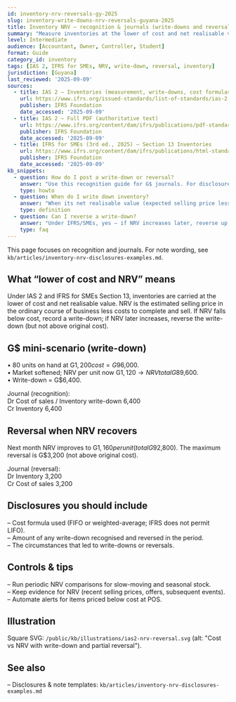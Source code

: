```yaml
---
id: inventory-nrv-reversals-gy-2025
slug: inventory-write-downs-nrv-reversals-guyana-2025
title: Inventory NRV — recognition & journals (write-downs and reversals)
summary: "Measure inventories at the lower of cost and net realisable value (NRV), record write-downs when NRV falls, and reverse them when NRV recovers — with clear G$ journals and disclosures."
level: Intermediate
audience: [Accountant, Owner, Controller, Student]
format: Guide
category_id: inventory
tags: [IAS 2, IFRS for SMEs, NRV, write-down, reversal, inventory]
jurisdiction: [Guyana]
last_reviewed: '2025-09-09'
sources:
  - title: IAS 2 — Inventories (measurement, write-downs, cost formulas)
    url: https://www.ifrs.org/issued-standards/list-of-standards/ias-2-inventories/
    publisher: IFRS Foundation
    date_accessed: '2025-09-09'
  - title: IAS 2 — Full PDF (authoritative text)
    url: https://www.ifrs.org/content/dam/ifrs/publications/pdf-standards/english/2024/issued/part-a/ias-2-inventories.pdf?bypass=on
    publisher: IFRS Foundation
    date_accessed: '2025-09-09'
  - title: IFRS for SMEs (3rd ed., 2025) — Section 13 Inventories
    url: https://www.ifrs.org/content/dam/ifrs/publications/html-standards/english/2025/issued/html-ifrs-for-smes.html
    publisher: IFRS Foundation
    date_accessed: '2025-09-09'
kb_snippets:
  - question: How do I post a write-down or reversal?
    answer: "Use this recognition guide for G$ journals. For disclosure wording and note templates, see the inventory NRV disclosures page."
    type: howto
  - question: When do I write down inventory?
    answer: "When its net realisable value (expected selling price less costs to complete/sell) is below cost — recognise the loss in the period and carry inventory at NRV."
    type: definition
  - question: Can I reverse a write-down?
    answer: "Under IFRS/SMEs, yes — if NRV increases later, reverse up to the original write-down amount and recognise the reversal in profit or loss."
    type: faq
---
```


This page focuses on recognition and journals. For note wording, see `kb/articles/inventory-nrv-disclosures-examples.md`.

## What “lower of cost and NRV” means
Under IAS 2 and IFRS for SMEs Section 13, inventories are carried at the lower of cost and net realisable value. NRV is the estimated selling price in the ordinary course of business less costs to complete and sell. If NRV falls below cost, record a write-down; if NRV later increases, reverse the write-down (but not above original cost).

## G$ mini-scenario (write-down)
• 80 units on hand at G$1,200 cost = G$96,000.  
• Market softened; NRV per unit now G$1,120 → NRV total G$89,600.  
• Write-down = G$6,400.

Journal (recognition):  
Dr Cost of sales / Inventory write-down 6,400  
Cr Inventory 6,400

## Reversal when NRV recovers
Next month NRV improves to G$1,160 per unit (total G$92,800). The maximum reversal is G$3,200 (not above original cost).

Journal (reversal):  
Dr Inventory 3,200  
Cr Cost of sales 3,200

## Disclosures you should include
– Cost formula used (FIFO or weighted-average; IFRS does not permit LIFO).  
– Amount of any write-down recognised and reversed in the period.  
– The circumstances that led to write-downs or reversals.

## Controls & tips
– Run periodic NRV comparisons for slow-moving and seasonal stock.  
– Keep evidence for NRV (recent selling prices, offers, subsequent events).  
– Automate alerts for items priced below cost at POS.

## Illustration
Square SVG: `/public/kb/illustrations/ias2-nrv-reversal.svg` (alt: "Cost vs NRV with write-down and partial reversal").

## See also
– Disclosures & note templates: `kb/articles/inventory-nrv-disclosures-examples.md`


